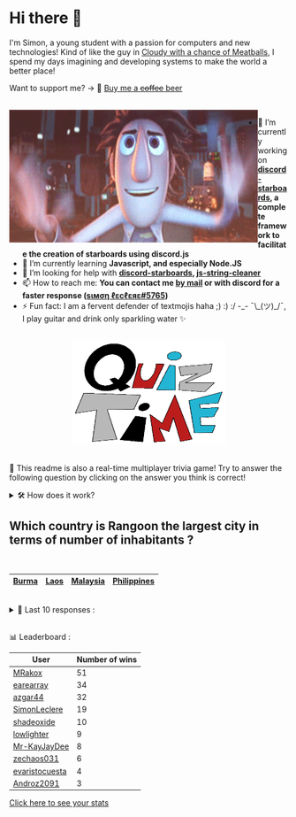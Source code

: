 # Hi there 👋

I'm Simon, a young student with a passion for computers and new technologies!
Kind of like the guy in [Cloudy with a chance of Meatballs](https://www.youtube.com/watch?v=dQw4w9WgXcQ), I spend my days imagining and developing systems to make the world a better place!

Want to support me? -> 🍺 [Buy me a ~~coffee~~ beer](https://www.buymeacoffee.com/SimonLeclere)

<br>

<img width="450" height="240" src="./assets/cloudyWithAChanceOfMeatBalls.gif" align=left>

- 🔭 I’m currently working on **[discord-starboards](https://github.com/SimonLeclere/discord-starboards), a complete framework to facilitate the creation of starboards using discord.js**
- 🌱 I’m currently learning **Javascript, and especially Node.JS**
- 🤔 I’m looking for help with **[discord-starboards](https://github.com/SimonLeclere/discord-starboards), [js-string-cleaner](https://github.com/SimonLeclere/Js-String-Cleaner)**
- 📫 How to reach me: **You can contact me [by mail](mailto:simon-leclere@orange.fr) or with discord for a faster response ([sιмση ℓεcℓεяε#5765](https://discord.com/invite/U2VGrkT))**
- ⚡ Fun fact: I am a fervent defender of textmojis haha ;) :) :/ -\_- ¯\\\_(ツ)\_/¯, I play guitar and drink only sparkling water ✨

<br>

<center><img width="280" height="187" src="./assets/quizTime.gif"></center>

<br>

🎲 This readme is also a real-time multiplayer trivia game! Try to answer the following question by clicking on the answer you think is correct!
<details>
  <summary>🛠️ How does it work?</summary>
  Each answer is a link to a pre-filled issue. When you press "Submit new issue", it triggers a Github action workflow that compares your answer with the correct answer, finds a new question and updates the readme.md file. Not bad huh?! This whole process only takes about 20 seconds!
</details>

## Which country is Rangoon the largest city in terms of number of inhabitants ?

<br>

| [Burma](https://github.com/SimonLeclere/SimonLeclere/issues/new?title=quiz%7C895%7CBurma&body=Just%20click%20'Submit%20new%20issue'.) | [Laos](https://github.com/SimonLeclere/SimonLeclere/issues/new?title=quiz%7C895%7CLaos&body=Just%20click%20'Submit%20new%20issue'.) | [Malaysia](https://github.com/SimonLeclere/SimonLeclere/issues/new?title=quiz%7C895%7CMalaysia&body=Just%20click%20'Submit%20new%20issue'.) | [Philippines](https://github.com/SimonLeclere/SimonLeclere/issues/new?title=quiz%7C895%7CPhilippines&body=Just%20click%20'Submit%20new%20issue'.) |
| - | - | - | - | 

<br>

<details>
  <summary>📒 Last 10 responses :</summary>

- **zeis974** answered **Queen** to `Who is the only fertile female individual in a bee colony ?` (Good answer)
- **zeis974** answered **R.F.C.B.** to `What acronym designates the central body of the Belgian pigeon sport ?` (Good answer)
- **Janastinou** answered **Betty Kane** to `Who was the Batgirl of the DC Comics universe from 1999 until 2009 ?` (Wrong answer)
- **Darkempire78** answered **In school** to `How is Britney Spears dressed in the clip « ... Baby One More Time » ?` (Good answer)
- **SimonLeclere** answered **May Tea** to `What tea is produced jointly by Nestlé and Coca-Cola ?` (Wrong answer)
- **SimonLeclere** answered **Tintin in the Congo** to `In what adventure does Tintin find himself facing an impressive Yeti ?` (Wrong answer)
- **SimonLeclere** answered **Microsoft Pace** to `What is the small name given to the sport bracelet marketed by Microsoft ?` (Wrong answer)
- **SimonLeclere** answered **Sequoia** to `In the United States, what tree over 83 meters tall is called General Sherman ?` (Good answer)
- **SimonLeclere** answered **Cheese** to `What is the main economic activity of the Pyrenean and Alpine frontiers ?` (Wrong answer)
- **SimonLeclere** answered **Wear of teeth** to `What is the most common cause of death among elephants in freedom ?` (Good answer)

</details>

<br>

📊 Leaderboard :

| User | Number of wins |
|-|-|
| [MRakox](https://github.com/MRakox) | 51 |
| [earearray](https://github.com/earearray) | 34 |
| [azgar44](https://github.com/azgar44) | 32 |
| [SimonLeclere](https://github.com/SimonLeclere) | 19 |
| [shadeoxide](https://github.com/shadeoxide) | 10 |
| [lowlighter](https://github.com/lowlighter) | 9 |
| [Mr-KayJayDee](https://github.com/Mr-KayJayDee) | 8 |
| [zechaos031](https://github.com/zechaos031) | 6 |
| [evaristocuesta](https://github.com/evaristocuesta) | 4 |
| [Androz2091](https://github.com/Androz2091) | 3 |

[Click here to see your stats](https://github.com/SimonLeclere/SimonLeclere/issues/new?title=MyStats&body=Just%20click%20%27Submit%20new%20issue%27.)
